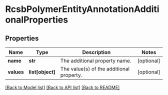 # RcsbPolymerEntityAnnotationAdditionalProperties

## Properties
Name | Type | Description | Notes
------------ | ------------- | ------------- | -------------
**name** | **str** | The additional property name. | [optional] 
**values** | **list[object]** | The value(s) of the additional property. | [optional] 

[[Back to Model list]](../README.md#documentation-for-models) [[Back to API list]](../README.md#documentation-for-api-endpoints) [[Back to README]](../README.md)

